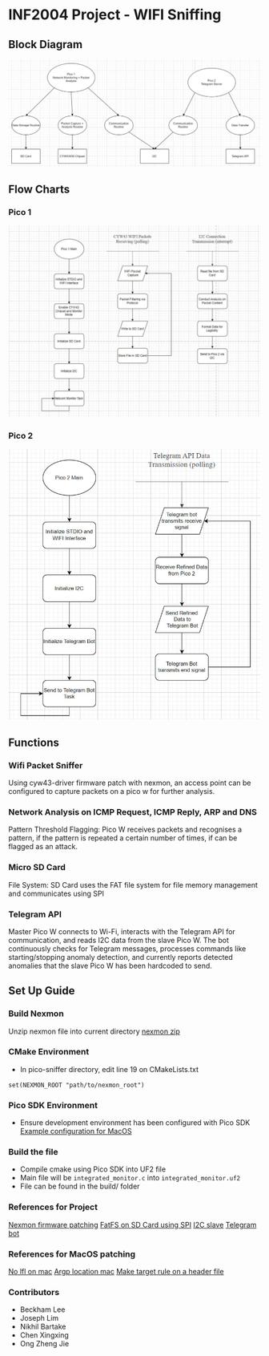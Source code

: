 # INF2004 Project - WIFI Sniffing

## Block Diagram

![Block diagram](block.jpg)

## Flow Charts

### Pico 1

![Pico 1 Flow Chart](pico1flow.jpg)

### Pico 2

![Pico 2 Flow Chart](pico2flow.jpg)

## Functions

### Wifi Packet Sniffer
Using cyw43-driver firmware patch with nexmon, an access point can be configured to capture packets on a pico w for further analysis. 

### Network Analysis on ICMP Request, ICMP Reply, ARP and DNS
Pattern Threshold Flagging: Pico W receives packets and recognises a pattern, if the pattern is repeated a certain number of times, if can be flagged as an attack.
   
### Micro SD Card
File System: SD Card uses the FAT file system for file memory management and communicates using SPI 

### Telegram API
Master Pico W connects to Wi-Fi, interacts with the Telegram API for communication, and reads I2C data from the slave Pico W. The bot continuously checks for Telegram messages, processes commands like starting/stopping anomaly detection, and currently reports detected anomalies that the slave Pico W has been hardcoded to send.

## Set Up Guide

### Build Nexmon

Unzip nexmon file into current directory
[nexmon zip](https://drive.google.com/file/d/1zPOxOzExa2OGGr4ASAb2gz_CPQqirKNu/view?usp=sharing)

### CMake Environment

- In pico-sniffer directory, edit line 19 on CMakeLists.txt
```
set(NEXMON_ROOT "path/to/nexmon_root")
```

### Pico SDK Environment

- Ensure development environment has been configured with Pico SDK
[Example configuration for MacOS](https://github.com/Bread7/Pico-SDK-Setup-MacOS)

### Build the file

- Compile cmake using Pico SDK into UF2 file
- Main file will be `integrated_monitor.c` into `integrated_monitor.uf2`
- File can be found in the build/ folder

### References for Project

[Nexmon firmware patching](https://github.com/seemoo-lab/nexmon)
[FatFS on SD Card using SPI](https://github.com/carlk3/no-OS-FatFS-SD-SPI-RPi-Pico)
[I2C slave](https://github.com/vmilea/pico_i2c_slave)
[Telegram bot](https://my.cytron.io/tutorial/using-raspberry-pi-pico-w-with-telegram-bot)

### References for MacOS patching
[No lfl on mac](https://stackoverflow.com/questions/21298097/library-not-found-for-lfl)
[Argp location mac](https://github.com/AltraMayor/f3/issues/42)
[Make target rule on a header file](https://stackoverflow.com/questions/13934841/make-no-rule-to-make-a-header-file)

### Contributors

- Beckham Lee
- Joseph Lim
- Nikhil Bartake
- Chen Xingxing
- Ong Zheng Jie